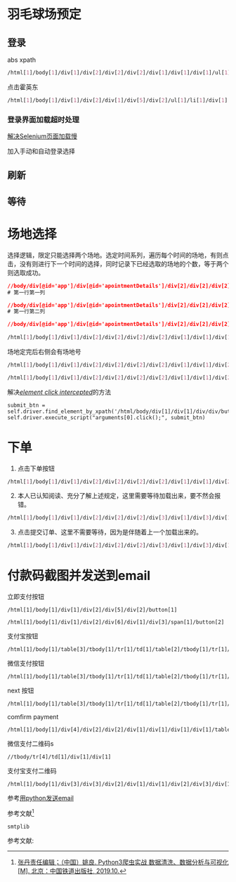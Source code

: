 

# 羽毛球场预定

## 登录

abs xpath

```css
/html[1]/body[1]/div[1]/div[2]/div[2]/div[2]/div[1]/div[1]/div[1]/ul[1]/li[5]/a[1]/img[1]
```

点击霍英东

```css
/html[1]/body[1]/div[1]/div[2]/div[1]/div[5]/div[2]/ul[1]/li[1]/div[1]
```

### 登录界面加载超时处理

[解决Selenium页面加载慢](https://blog.csdn.net/qq_42059060/article/details/104522742)

加入手动和自动登录选择

## 刷新

## 等待



# 场地选择

选择逻辑，限定只能选择两个场地。选定时间系列，遍历每个时间的场地，有则点击，没有则进行下一个时间的选择，同时记录下已经选取的场地的个数，等于两个则选取成功。

```css
//body/div[@id='app']/div[@id='apointmentDetails']/div[2]/div[2]/div[2]/div[1]/div[1]/div[1]/div[1]/div[1]/div[1]/div[1]/div[1]/div[1]
# 第一行第一列

//body/div[@id='app']/div[@id='apointmentDetails']/div[2]/div[2]/div[2]/div[1]/div[1]/div[1]/div[1]/div[1]/div[1]/div[2]/div[1]/div[1]
# 第一行第二列    

//body/div[@id='app']/div[@id='apointmentDetails']/div[2]/div[2]/div[2]/div[1]/div[1]/div[1]/div[1]/div[1]/div[1]/div[3]/div[1]/div[1]
    
/html[1]/body[1]/div[1]/div[2]/div[2]/div[2]/div[2]/div[1]/div[1]/div[1]/div[1]/div[1]/div[6]/div[1]/div[1]/div[1]
```

场地定完后右侧会有场地号

```css
/html[1]/body[1]/div[1]/div[2]/div[2]/div[2]/div[2]/div[1]/div[1]/div[2]/div[1]/div[1]/div[1]/div[1]

/html[1]/body[1]/div[1]/div[2]/div[2]/div[2]/div[2]/div[1]/div[1]/div[2]/div[1]/div[1]/div[2]/div[1]

```

解决[*element* *click* *intercepted*](https://www.jianshu.com/p/77e08b996e96)的方法

```
submit_btn = self.driver.find_element_by_xpath('/html/body/div[1]/div[1]/div/div/button')
self.driver.execute_script("arguments[0].click();", submit_btn)
```



# 下单

1. 点击下单按钮

```css
/html[1]/body[1]/div[1]/div[2]/div[2]/div[2]/div[2]/div[1]/div[1]/div[2]/div[3]/button[1]
```

2. 本人已认知阅读、充分了解上述规定，这里需要等待加载出来，要不然会报错。

```css
/html[1]/body[1]/div[1]/div[2]/div[2]/div[2]/div[3]/div[1]/div[3]/div[1]/div[1]/label[1]/span[1]/span[1]
```

3. 点击提交订单、这里不需要等待，因为是伴随着上一个加载出来的。

```css
/html[1]/body[1]/div[1]/div[2]/div[2]/div[2]/div[3]/div[1]/div[3]/div[1]/div[2]/button[2]
```

# 付款码截图并发送到email

立即支付按钮

```
/html[1]/body[1]/div[1]/div[2]/div[5]/div[2]/button[1]
```

```
/html[1]/body[1]/div[1]/div[2]/div[6]/div[1]/div[3]/span[1]/button[2]
```

支付宝按钮

```
/html[1]/body[1]/table[3]/tbody[1]/tr[1]/td[1]/table[2]/tbody[1]/tr[1]/td[1]/table[1]/tbody[1]/tr[2]/td[1]/table[1]/tbody[1]/tr[3]/td[1]/table[2]/tbody[1]/tr[1]/td[1]/table[1]/tbody[1]/tr[1]/td[3]/input[1]
```

微信支付按钮

```
/html[1]/body[1]/table[3]/tbody[1]/tr[1]/td[1]/table[2]/tbody[1]/tr[1]/td[1]/table[1]/tbody[1]/tr[2]/td[1]/table[1]/tbody[1]/tr[3]/td[1]/table[2]/tbody[1]/tr[1]/td[1]/table[1]/tbody[1]/tr[1]/td[1]/input[1]
```



next 按钮

```
/html[1]/body[1]/table[3]/tbody[1]/tr[1]/td[1]/table[2]/tbody[1]/tr[1]/td[1]/table[1]/tbody[1]/tr[2]/td[1]/table[1]/tbody[1]/tr[8]/td[1]/input[2]
```

comfirm payment

```
/html[1]/body[1]/div[4]/div[2]/div[2]/div[1]/div[1]/div[1]/div[1]/table[1]/tbody[1]/tr[1]/td[1]/table[1]/tbody[1]/tr[1]/td[2]/table[1]/tbody[1]/tr[2]/td[2]
```



微信支付二维码s

```
//tbody/tr[4]/td[1]/div[1]/div[1]
```

支付宝支付二维码

```
/html[1]/body[1]/div[3]/div[3]/div[2]/div[1]/div[1]/div[2]/div[3]/div[1]/div[2]
```



参考[用python发送email](https://zhuanlan.zhihu.com/p/24180606)

参考文献[^1]

```
smtplib
```

参考文献:

[^1]:[张丹责任编辑；（中国）姚良. Python3爬虫实战 数据清洗、数据分析与可视化[M]. 北京：中国铁道出版社, 2019.10.](https://book.duxiu.com/bookDetail.jsp?dxNumber=000018618591&d=ECF2EF28EAD8A84A06F14B1984EED1F7&fenlei=18170403010205&sw=Python3%E7%88%AC%E8%99%AB%E5%AE%9E%E6%88%98+%E6%95%B0%E6%8D%AE%E6%B8%85%E6%B4%97%E3%80%81%E6%95%B0%E6%8D%AE%E5%88%86%E6%9E%90%E4%B8%8E%E5%8F%AF%E8%A7%86%E5%8C%96)